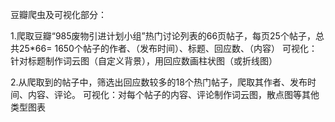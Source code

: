 豆瓣爬虫及可视化部分：

1.爬取豆瓣“985废物引进计划小组”热门讨论列表的66页帖子，每页25个帖子，总共25*66= 1650个帖子的作者、（发布时间）、标题、回应数、（内容）
  可视化：针对标题制作词云图（自定义背景），用回应数画柱状图（或折线图）

2.从爬取到的帖子中，筛选出回应数较多的18个热门帖子，爬取其作者、发布时间、内容、评论。
  可视化：对每个帖子的内容、评论制作词云图，散点图等其他类型图表
